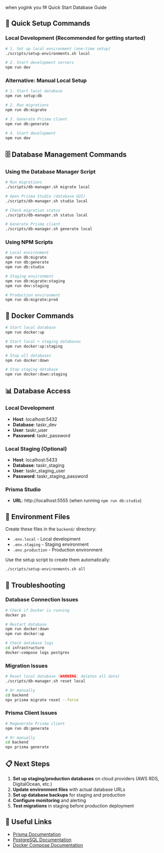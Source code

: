 when yogink you f# Quick Start Database Guide

## 🚀 Quick Setup Commands

### Local Development (Recommended for getting started)

```bash
# 1. Set up local environment (one-time setup)
./scripts/setup-environments.sh local

# 2. Start development servers
npm run dev
```

### Alternative: Manual Local Setup

```bash
# 1. Start local database
npm run setup:db

# 2. Run migrations
npm run db:migrate

# 3. Generate Prisma client
npm run db:generate

# 4. Start development
npm run dev
```

## 🗄️ Database Management Commands

### Using the Database Manager Script

```bash
# Run migrations
./scripts/db-manager.sh migrate local

# Open Prisma Studio (database GUI)
./scripts/db-manager.sh studio local

# Check migration status
./scripts/db-manager.sh status local

# Generate Prisma client
./scripts/db-manager.sh generate local
```

### Using NPM Scripts

```bash
# Local environment
npm run db:migrate
npm run db:generate
npm run db:studio

# Staging environment
npm run db:migrate:staging
npm run dev:staging

# Production environment
npm run db:migrate:prod
```

## 🐳 Docker Commands

```bash
# Start local database
npm run docker:up

# Start local + staging databases
npm run docker:up:staging

# Stop all databases
npm run docker:down

# Stop staging database
npm run docker:down:staging
```

## 📊 Database Access

### Local Development
- **Host**: localhost:5432
- **Database**: taskr_dev
- **User**: taskr_user
- **Password**: taskr_password

### Local Staging (Optional)
- **Host**: localhost:5433
- **Database**: taskr_staging
- **User**: taskr_staging_user
- **Password**: taskr_staging_password

### Prisma Studio
- **URL**: http://localhost:5555 (when running `npm run db:studio`)

## 🔧 Environment Files

Create these files in the `backend/` directory:

- `.env.local` - Local development
- `.env.staging` - Staging environment
- `.env.production` - Production environment

Use the setup script to create them automatically:
```bash
./scripts/setup-environments.sh all
```

## 🚨 Troubleshooting

### Database Connection Issues
```bash
# Check if Docker is running
docker ps

# Restart database
npm run docker:down
npm run docker:up

# Check database logs
cd infrastructure
docker-compose logs postgres
```

### Migration Issues
```bash
# Reset local database (WARNING: deletes all data)
./scripts/db-manager.sh reset local

# Or manually
cd backend
npx prisma migrate reset --force
```

### Prisma Client Issues
```bash
# Regenerate Prisma client
npm run db:generate

# Or manually
cd backend
npx prisma generate
```

## 📋 Next Steps

1. **Set up staging/production databases** on cloud providers (AWS RDS, DigitalOcean, etc.)
2. **Update environment files** with actual database URLs
3. **Set up database backups** for staging and production
4. **Configure monitoring** and alerting
5. **Test migrations** in staging before production deployment

## 🔗 Useful Links

- [Prisma Documentation](https://www.prisma.io/docs/)
- [PostgreSQL Documentation](https://www.postgresql.org/docs/)
- [Docker Compose Documentation](https://docs.docker.com/compose/)

